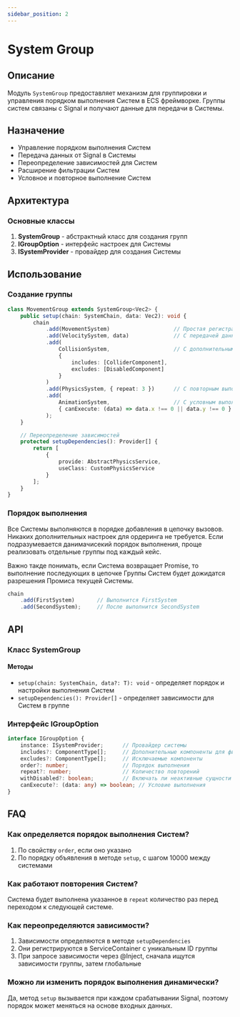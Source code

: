 ```yaml
---
sidebar_position: 2
---
```


# System Group

## Описание
Модуль `SystemGroup` предоставляет механизм для группировки и управления порядком выполнения Систем в ECS фреймворке. Группы систем связаны с Signal и получают данные для передачи в Системы.

## Назначение
- Управление порядком выполнения Систем
- Передача данных от Signal в Системы
- Переопределение зависимостей для Систем
- Расширение фильтрации Систем
- Условное и повторное выполнение Систем

## Архитектура

### Основные классы
1. **SystemGroup** - абстрактный класс для создания групп
2. **IGroupOption** - интерфейс настроек для Системы
3. **ISystemProvider** - провайдер для создания Системы

## Использование

### Создание группы
```typescript
class MovementGroup extends SystemGroup<Vec2> {
    public setup(chain: SystemChain, data: Vec2): void {
        chain
            .add(MovementSystem)                    // Простая регистрация
            .add(VelocitySystem, data)              // С передачей данных
            .add(
                CollisionSystem,                    // С дополнительным фильтром
                { 
                    includes: [ColliderComponent], 
                    excludes: [DisabledComponent]
                }
            )
            .add(PhysicsSystem, { repeat: 3 })      // С повторным выполнением
            .add(
                AnimationSystem,                    // С условным выполнением
                { canExecute: (data) => data.x !== 0 || data.y !== 0 }
            );
    }

    // Переопределение зависимостей
    protected setupDependencies(): Provider[] {
        return [
            {
                provide: AbstractPhysicsService,
                useClass: CustomPhysicsService
            }
        ];
    }
}
```

### Порядок выполнения

Все Системы выполняются в порядке добавления в цепочку вызовов.
Никаких дополнительных настроек для ордеринга не требуется. Если
подразумевается данимачисекий порядок выполнения, проще реализовать 
отдельные группы под каждый кейс.

Важно такде понимать, если Система возвращает Promise, то выполнение последующих
в цепочке Группы Систем будет дожидатся разрешения Промиса текущей Системы.

```typescript
chain
    .add(FirstSystem)       // Выполнится FirstSystem
    .add(SecondSystem);     // После выполнится SecondSystem
```

## API

### Класс SystemGroup

#### Методы
- `setup(chain: SystemChain, data?: T): void` - определяет порядок и настройки выполнения Систем
- `setupDependencies(): Provider[]` - определяет зависимости для Систем в группе

### Интерфейс IGroupOption
```typescript
interface IGroupOption {
    instance: ISystemProvider;      // Провайдер системы
    includes?: ComponentType[];     // Дополнительные компоненты для фильтрации
    excludes?: ComponentType[];     // Исключаемые компоненты
    order?: number;                 // Порядок выполнения
    repeat?: number;                // Количество повторений
    withDisabled?: boolean;         // Включать ли неактивные сущности
    canExecute?: (data: any) => boolean; // Условие выполнения
}
```

## FAQ

### Как определяется порядок выполнения Систем?
1. По свойству `order`, если оно указано
2. По порядку объявления в методе `setup`, с шагом 10000 между системами

### Как работают повторения Систем?
Система будет выполнена указанное в `repeat` количество раз перед переходом к следующей системе.

### Как переопределяются зависимости?
1. Зависимости определяются в методе `setupDependencies`
2. Они регистрируются в ServiceContainer с уникальным ID группы
3. При запросе зависимости через @Inject, сначала ищутся зависимости группы, затем глобальные

### Можно ли изменить порядок выполнения динамически?
Да, метод `setup` вызывается при каждом срабатывании Signal, поэтому порядок может меняться на основе входных данных.

